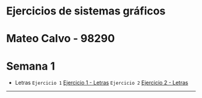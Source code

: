 # Ejercicios de sistemas gráficos
# Mateo Calvo - 98290
# Semana 1
* Letras
`Ejercicio 1` <a href="semana1/letras/ejercicio1.html" title="Ejercicio 1 - Letras">Ejercicio 1 - Letras</a>
`Ejercicio 2` <a href="semana1/letras/ejercicio2.html" title="Ejercicio 2 - Letras">Ejercicio 2 - Letras</a>

---

